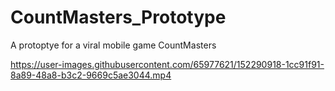 # CountMasters_Prototype
 A protoptye for a viral mobile game CountMasters



https://user-images.githubusercontent.com/65977621/152290918-1cc91f91-8a89-48a8-b3c2-9669c5ae3044.mp4

